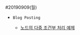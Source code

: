 #20190909(월)

- `Blog Posting`

  - [노드의 다중 조건부 처리 예제](https://enfanthoon.tistory.com/68)

    

​       

